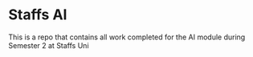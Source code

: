 # Staffs AI

This is a repo that contains all work completed for the AI module during Semester 2 at Staffs Uni

